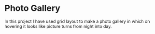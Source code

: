 # Photo Gallery

In this project I have used grid layout to make a photo gallery in which on hovering it looks like picture turns from night into day.


